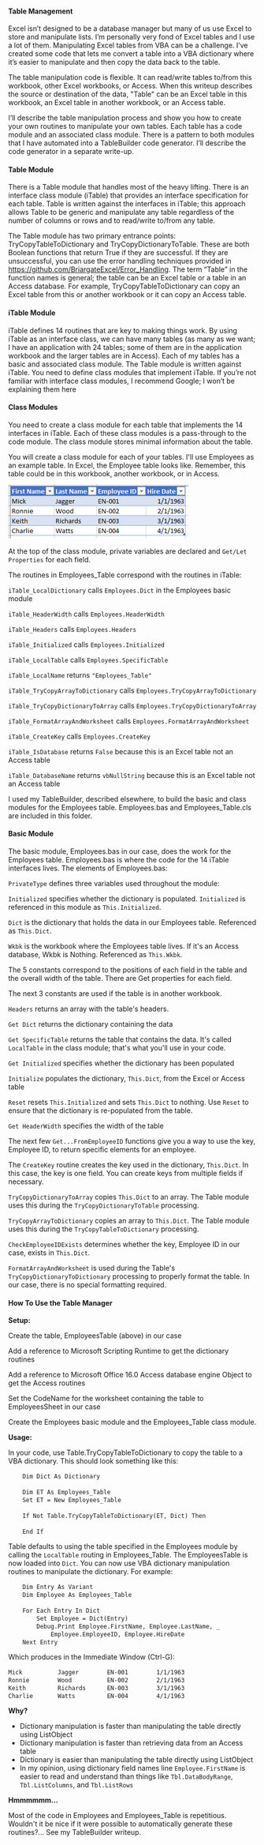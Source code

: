 #### Table Management

Excel isn’t designed to be a database manager but many of us use Excel to store and manipulate lists. I’m personally very fond of Excel tables and I use a lot of them. Manipulating Excel tables from VBA can be a challenge. I’ve created some code that lets me convert a table into a VBA dictionary where it’s easier to manipulate and then copy the data back to the table.

The table manipulation code is flexible. It can read/write tables to/from this workbook, other Excel workbooks, or Access. When this writeup describes the source or destination of the data,  "Table" can be an Excel table in this workbook, an Excel table in another workbook, or an Access table.

I’ll describe the table manipulation process and show you how to create your own routines to manipulate your own tables. Each table has a code module and an associated class module. There is a pattern to both modules that I have automated into a TableBuilder code generator. I’ll describe the code generator in a separate write-up.

#### Table Module

There is a Table module that handles most of the heavy lifting. There is an interface class module (iTable) that provides an interface specification for each table. Table is written against the interfaces in iTable; this approach allows Table to be generic and manipulate any table regardless of the number of columns or rows and to read/write to/from any table.

The Table module has two primary entrance points: TryCopyTableToDictionary and TryCopyDictionaryToTable. These are both Boolean functions that return True if they are successful. If they are unsuccessful, you can use the error handling techniques provided in https://github.com/BriargateExcel/Error_Handling. The term “Table” in the function names is general; the table can be an Excel table or a table in an Access database. For example, TryCopyTableToDictionary can copy an Excel table from this or another workbook or it can copy an Access table.

#### iTable Module

iTable defines 14 routines that are key to making things work. By using iTable as an interface class, we can have many tables (as many as we want; I have an application with 24 tables; some of them are in the application workbook and the larger tables are in Access). Each of my tables has a basic and associated class module. The Table module is written against iTable. You need to define class modules that implement iTable.
If you’re not familiar with interface class modules, I recommend Google; I won’t be explaining them here

#### Class Modules

You need to create a class module for each table that implements the 14 interfaces in iTable. Each of these class modules is a pass-through to the code module. The class module stores minimal information about the table.

You will create a class module for each of your tables. I'll use Employees as an example table. In Excel, the Employee table looks like. Remember, this table could be in this workbook, another workbook, or in Access.

![image-20200705115009571](./figures/employeetable.png)

At the top of the class module, private variables are declared and `Get/Let Properties` for each field.

The routines in Employees_Table correspond with the routines in iTable:

`iTable_LocalDictionary` calls `Employees.Dict` in the Employees basic module

`iTable_HeaderWidth` calls `Employees.HeaderWidth`

`iTable_Headers` calls `Employees.Headers`

`iTable_Initialized` calls `Employees.Initialized`

`iTable_LocalTable` calls `Employees.SpecificTable`

`iTable_LocalName` returns `"Employees_Table"`

`iTable_TryCopyArrayToDictionary` calls `Employees.TryCopyArrayToDictionary`

`iTable_TryCopyDictionaryToArray` calls `Employees.TryCopyDictionaryToArray`

`iTable_FormatArrayAndWorksheet` calls `Employees.FormatArrayAndWorksheet`

`iTable_CreateKey` calls `Employees.CreateKey`

`iTable_IsDatabase` returns `False` because this is an Excel table not an Access table

`iTable_DatabaseName` returns `vbNullString` because this is an Excel table not an Access table

I used my TableBuilder, described elsewhere, to build the basic and class modules for the Employees table. Employees.bas and  Employees_Table.cls are included in this folder.

#### Basic Module

The basic module, Employees.bas in our case, does the work for the Employees table. Employees.bas is where the code for the 14 iTable interfaces lives. The elements of Employees.bas:

`PrivateType` defines three variables used throughout the module:

`Initialized` specifies whether the dictionary is populated. `Initialized` is referenced in this module as `This.Initialized`.

`Dict` is the dictionary that holds the data in our Employees table. Referenced as `This.Dict`.

`Wkbk` is the workbook where the Employees table lives. If it's an Access database, Wkbk is Nothing. Referenced as `This.Wkbk`.

The 5 constants correspond to the positions of each field in the table and the overall width of the table. There are Get properties for each field.

The next 3 constants are used if the table is in another workbook.

`Headers` returns an array with the table's headers.

`Get Dict` returns the dictionary containing the data

`Get SpecificTable` returns the table that contains the data. It's called `LocalTable` in the class module; that's what you'll use in your code.

`Get Initialized` specifies whether the dictionary has been populated

`Initialize` populates the dictionary, `This.Dict`, from the Excel or Access table

`Reset` resets `This.Initialized` and sets `This.Dict` to nothing. Use `Reset` to ensure that the dictionary is re-populated from the table.

`Get HeaderWidth` specifies the width of the table

The next few `Get...FromEmployeeID` functions give you a way to use the key, Employee ID, to return specific elements for an employee.

The `CreateKey` routine creates the key used in the dictionary, `This.Dict`. In this case, the key is one field. You can create keys from multiple fields if necessary.

`TryCopyDictionaryToArray` copies `This.Dict` to an array. The Table module uses this during the `TryCopyDictionaryToTable` processing.

`TryCopyArrayToDictionary` copies an array to `This.Dict`. The Table module uses this during the `TryCopyTableToDictionary` processing.

`CheckEmployeeIDExists` determines whether the key, Employee ID in our case, exists in `This.Dict`.

`FormatArrayAndWorksheet` is used during the Table's `TryCopyDictionaryToDictionary` processing to properly format the table. In our case, there is no special formatting required.

#### How To Use the Table Manager

**Setup:**

Create the table, EmployeesTable (above) in our case

Add a reference to Microsoft Scripting Runtime to get the dictionary routines

Add a reference to Microsoft Office 16.0 Access database engine Object to get the Access routines

Set the CodeName for the worksheet containing the table to EmployeesSheet in our case

Create the Employees basic module and the Employees_Table class module.

**Usage:**

In your code, use Table.TryCopyTableToDictionary to copy the table to a VBA dictionary. This should look something like this:

```vba
    Dim Dict As Dictionary
    
    Dim ET As Employees_Table
    Set ET = New Employees_Table
    
    If Not Table.TryCopyTableToDictionary(ET, Dict) Then
        
    End If
```

Table defaults to using the table specified in the Employees module by calling the `LocalTable` routing in Employees_Table. The EmployeesTable is now loaded into `Dict`. You can now use VBA dictionary manipulation routines to manipulate the dictionary. For example:

```vba
    Dim Entry As Variant
    Dim Employee As Employees_Table
    
    For Each Entry In Dict
        Set Employee = Dict(Entry)
        Debug.Print Employee.FirstName, Employee.LastName, _
            Employee.EmployeeID, Employee.HireDate
    Next Entry
```

Which produces in the Immediate Window (Ctrl-G):

```
Mick          Jagger        EN-001        1/1/1963 
Ronnie        Wood          EN-002        2/1/1963 
Keith         Richards      EN-003        3/1/1963 
Charlie       Watts         EN-004        4/1/1963 

```

**Why?**

- Dictionary manipulation is faster than manipulating the table directly using ListObject
- Dictionary manipulation is faster than retrieving data from an Access table
- Dictionary is easier than manipulating the table directly using ListObject
- In my opinion, using dictionary field names line `Employee.FirstName` is easier to read and understand than things like `Tbl.DataBodyRange`, `Tbl.ListColumns`, and `Tbl.ListRows`

**Hmmmmmm...**

Most of the code in Employees and Employees_Table is repetitious. Wouldn't it be nice if it were possible to automatically generate these routines?... See my TableBuilder writeup.